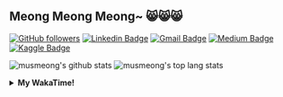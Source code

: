 ## Meong Meong Meong~ 😸😸😸

[![GitHub followers](https://img.shields.io/github/followers/musmeong?label=Follow&style=social)](https://github.com/musmeong/?tab=follow) [![Linkedin Badge](https://img.shields.io/badge/-Muhamad%20Mustain-blue?style=flat-square&logo=Linkedin&logoColor=white&link=https://www.linkedin.com/in/muhamad-mustain/)](https://www.linkedin.com/in/muhamad-mustain/) [![Gmail Badge](https://img.shields.io/badge/-muhmd.mustain@gmail.com-c14438?style=flat-square&logo=Gmail&logoColor=white&link=mailto:muhmd.mustain@gmail.com)](mailto:muhmd.mustain@gmail.com) [![Medium Badge](https://img.shields.io/badge/musmeong-12100E?style=flat-square&logo=medium&logoColor=white&link=https://www.medium.com/musmeong)](https://www.medium.com/musmeong) [![Kaggle Badge](https://img.shields.io/badge/-musmeong-20BEFF?style=flat-square&logo=Kaggle&logoColor=white&link=https://www.kaggle.com/musmeong)](https://www.kaggle.com/musmeong)

![musmeong's github stats](https://github-readme-stats.vercel.app/api?username=musmeong&show_icons=true&theme=tokyonight) 
![musmeong's top lang stats](https://github-readme-stats.vercel.app/api/top-langs/?username=musmeong&show_icons=true&theme=tokyonight&layout=compact&langs_count=10)

<details>
  <summary><b>My WakaTime!</b></summary>
  <br>
  
  <!--START_SECTION:waka-->
![Lines of code](https://img.shields.io/badge/From%20Hello%20World%20I%27ve%20Written-55057%20lines%20of%20code-blue)

**I'm an Early 🐤** 

```text
🌞 Morning    3 commits      ░░░░░░░░░░░░░░░░░░░░░░░░░   3.09% 
🌆 Daytime    60 commits     ███████████████░░░░░░░░░░   61.86% 
🌃 Evening    19 commits     █████░░░░░░░░░░░░░░░░░░░░   19.59% 
🌙 Night      15 commits     ███░░░░░░░░░░░░░░░░░░░░░░   15.46%

```
📅 **I'm Most Productive on Saturday** 

```text
Monday       10 commits     ██░░░░░░░░░░░░░░░░░░░░░░░   10.31% 
Tuesday      8 commits      ██░░░░░░░░░░░░░░░░░░░░░░░   8.25% 
Wednesday    8 commits      ██░░░░░░░░░░░░░░░░░░░░░░░   8.25% 
Thursday     7 commits      █░░░░░░░░░░░░░░░░░░░░░░░░   7.22% 
Friday       21 commits     █████░░░░░░░░░░░░░░░░░░░░   21.65% 
Saturday     22 commits     █████░░░░░░░░░░░░░░░░░░░░   22.68% 
Sunday       21 commits     █████░░░░░░░░░░░░░░░░░░░░   21.65%

```


📊 **This Week I Spent My Time On** 

```text
⌚︎ Time Zone: Asia/Jakarta

💬 Programming Languages: 
Dart                     5 hrs 1 min         ██████████████████████░░░   89.23% 
Git Config               11 mins             ░░░░░░░░░░░░░░░░░░░░░░░░░   3.41% 
Other                    11 mins             ░░░░░░░░░░░░░░░░░░░░░░░░░   3.4% 
YAML                     6 mins              ░░░░░░░░░░░░░░░░░░░░░░░░░   1.88% 
Groovy                   6 mins              ░░░░░░░░░░░░░░░░░░░░░░░░░   1.88%

🔥 Editors: 
Android Studio           5 hrs 26 mins       ████████████████████████░   96.58% 
Excel                    11 mins             ░░░░░░░░░░░░░░░░░░░░░░░░░   3.42%

💻 Operating System: 
Windows                  5 hrs 38 mins       █████████████████████████   100.0%

```

**I Mostly Code in Jupyter Notebook** 

```text
Jupyter Notebook         7 repos             ████████████████░░░░░░░░░   63.64% 
Python                   2 repos             ████░░░░░░░░░░░░░░░░░░░░░   18.18% 
JavaScript               1 repo              ██░░░░░░░░░░░░░░░░░░░░░░░   9.09% 
Kotlin                   1 repo              ██░░░░░░░░░░░░░░░░░░░░░░░   9.09%

```



 Last Updated on 31/07/2021
<!--END_SECTION:waka-->
</details>
